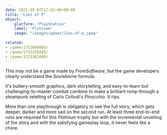 ```yaml
---
date: 2025-05-02T22:23:00+00:00
title: "Lies of P"
object:
    platform: "PlayStation"
    label: "Platinum"
    image: "/images/games/lies-of-p.jpeg"
    
related:
- /game/1752009060/
- /game/1735476840/
- /game/1723392000/
---
```


This may not be a game made by *FromSoftware*, but the game developers clearly understand the *Soulsborne* formula.

It's buttery-smooth graphics, dark storytelling, and easy-to-learn but challenging-to-master combat combine to make a brilliant romp through a steampunk retelling of Carlo Collodi's *Pinocchio*. It rips.

More than one playthrough is obligatory to see the full story, which gets deeper, darker and more sad on the second run. At least three end-to-end runs are required for this *Platinum* trophy but with the incremental unveiling of the story and with the satisfying gameplay loop, it never feels like a chore.
